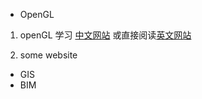 * OpenGL    

1. openGL 学习 [中文网站](https://learnopengl-cn.github.io/)  或直接阅读[英文网站]( https://learnopengl.com/)    

2. some website
 
* GIS
* BIM
